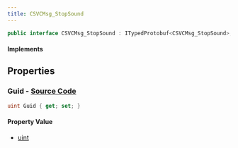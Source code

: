 ```yaml
---
title: CSVCMsg_StopSound
---
```


```csharp
public interface CSVCMsg_StopSound : ITypedProtobuf<CSVCMsg_StopSound>, INativeHandle, INetMessage<CSVCMsg_StopSound>, IDisposable
```

#### Implements

## Properties

### **Guid** - [Source Code](https://github.com/swiftly-solution/swiftlys2/blob/main/managed/src/SwiftlyS2.Generated/Protobufs/Interfaces/CSVCMsg_StopSound.cs#L18)

```csharp
uint Guid { get; set; }
```

#### Property Value

- [uint](https://learn.microsoft.com/dotnet/api/system.uint32)

